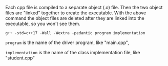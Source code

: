 Each cpp file is compiled to a separate object (.o) file. Then the two object files are "linked" together to create the executable. With the above command the object files are deleted after they are linked into the executable, so you won't see them.

`g++ -std=c++17 -Wall -Wextra -pedantic program implementation`

`program` is the name of the driver program, like "main.cpp", <br>

`implementation` is the name of the class implementation file, like "student.cpp"
